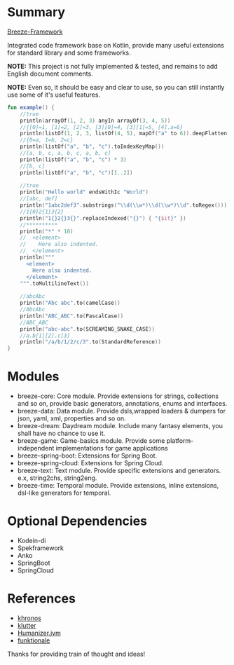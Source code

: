 # Summary

[Breeze-Framework](https://github.com/DragonKnightOfBreeze/Breeze-Framework)

Integrated code framework base on Kotlin, provide many useful extensions for standard library and some frameworks.

**NOTE:** This project is not fully implemented & tested, and remains to add English document comments.

**NOTE:** Even so, it should be easy and clear to use, so you can still instantly use some of it's useful features.

```kotlin
fun example() {
    //true
    println(arrayOf(1, 2, 3) anyIn arrayOf(3, 4, 5))
    //{[0]=1, [1]=2, [2]=3, [3][0]=4, [3][1]=5, [4].a=6}
    println(listOf(1, 2, 3, listOf(4, 5), mapOf("a" to 6)).deepFlatten())
    //{0=a, 1=b, 2=c}
    println(listOf("a", "b", "c").toIndexKeyMap())
    //[a, b, c, a, b, c, a, b, c]
    println(listOf("a", "b", "c") * 3)
    //[b, c]
    println(listOf("a", "b", "c")[1..2])
    
    //true
    println("Hello world" endsWithIc "World")
    //[abc, def]
    println("1abc2def3".substrings("\\d(\\w*)\\d(\\w*)\\d".toRegex()))
    //1{0}2{1}3{2}
    println("1{}2{}3{}".replaceIndexed("{}") { "{$it}" })
    //**********
    println("*" * 10)
    //  <element>
    //    Here also indented.
    //  </element>
    println("""
      <element>
        Here also indented.
      </element>
    """.toMultilineText())
    	
    //abcAbc
    println("Abc abc".to(camelCase))
    //AbcAbc
    println("ABC_ABC".to(PascalCase))
    //ABC_ABC
    println("abc-abc".to(SCREAMING_SNAKE_CASE))
    //a.b[1][2].c[3]
    println("/a/b/1/2/c/3".to(StandardReference))
}
```

# Modules

* breeze-core: Core module. Provide extensions for strings, collections and so on, 
  provide basic generators, annotations, enums and interfaces. 
* breeze-data: Data module. Provide dsls,wrapped loaders & dumpers for json, yaml, xml, properties and so on.  
* breeze-dream: Daydream module. Include many fantasy elements, you shall have no chance to use it. 
* breeze-game: Game-basics module. Provide some platform-independent implementations for game applications
* breeze-spring-boot: Extensions for Spring Boot.
* breeze-spring-cloud: Extensions for Spring Cloud.
* breeze-text: Text module. Provide specific extensions and generators. e.x, string2chs, string2eng.
* breeze-time: Temporal module. Provide extensions, inline extensions, dsl-like generators for temporal.

# Optional Dependencies

* Kodein-di
* Spekframework
* Anko
* SpringBoot
* SpringCloud

# References

* [khronos](https://github.com/hotchemi/khronos)
* [klutter](https://github.com/kohesive/klutter)
* [Humanizer.jvm](https://github.com/MehdiK/Humanizer.jvm)
* [funktionale](https://github.com/MarioAriasC/funKTionale/tree/master/funktionale-composition)

Thanks for providing train of thought and ideas!
